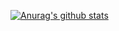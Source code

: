 [![Anurag's github stats](https://github-readme-stats.vercel.app/api?username=tulid "![Anurag's github stats")](https://github.com/anuraghazra/github-readme-stats)
